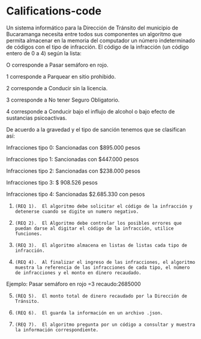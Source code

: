 # Califications-code
Un sistema informático para la Dirección de Tránsito del municipio de Bucaramanga necesita entre todos sus componentes un algoritmo que permita almacenar en la memoria del computador un número indeterminado de códigos con el tipo de infracción. El código de la infracción (un código entero de 0 a 4) según la lista:

O corresponde a Pasar semáforo en rojo.

1 corresponde a Parquear en sitio prohibido.

2 corresponde a Conducir sin la licencia.

3 corresponde a No tener Seguro Obligatorio.

4 corresponde a Conducir bajo el influjo de alcohol o bajo efecto de sustancias psicoactivas.

De acuerdo a la gravedad y el tipo de sanción tenemos que se clasifican así:

Infracciones tipo 0: Sancionadas con $895.000 pesos

Infracciones tipo 1: Sancionadas con $447.000 pesos

Infracciones tipo 2: Sancionadas con $238.000 pesos

Infracciones tipo 3: $ 908.526 pesos

Infracciones tipo 4: Sancionadas $2.685.330 con pesos

1.     (REQ 1).  El algoritmo debe solicitar el código de la infracción y detenerse cuando se digite un numero negativo.

2.     (REQ 2).  El Algoritmo debe controlar los posibles errores que puedan darse al digitar el código de la infracción, utilice funciones.

3.     (REQ 3).  El algoritmo almacena en listas de listas cada tipo de infracción.

4.     (REQ 4).  Al finalizar el ingreso de las infracciones, el algoritmo muestra la referencia de las infracciones de cada tipo, el número de infracciones y el monto en dinero recaudado.

Ejemplo: Pasar semáforo en rojo =3 recaudo:2685000

5.     (REQ 5).  El monto total de dinero recaudado por la Dirección de Tránsito.

6.     (REQ 6).  El guarda la información en un archivo .json.

7.     (REQ 7).  El algoritmo pregunta por un código a consultar y muestra la información correspondiente.

